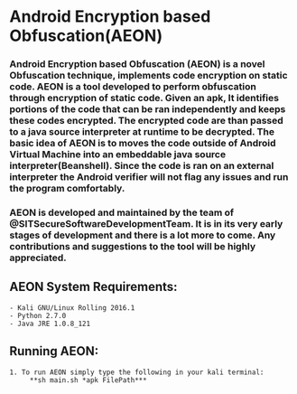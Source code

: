 # **Android Encryption based Obfuscation(AEON)**

### **Android Encryption based Obfuscation (AEON)** is a novel Obfuscation technique, implements code encryption on static code. AEON is a tool developed to perform obfuscation through encryption of static code. Given an apk, It identifies portions of the code that can be ran independently and keeps these codes encrypted. The encrypted code are than passed to a java source interpreter at runtime to be decrypted. The basic idea of AEON is to moves the code outside of Android Virtual Machine into an embeddable java source interpreter(Beanshell). Since the code is ran on an external interpreter the Android verifier will not flag any issues and run the program comfortably.

### **AEON** is developed and maintained by the team of @SITSecureSoftwareDevelopmentTeam. It is in its very early stages of development and there is a lot more to come. Any contributions and suggestions to the tool will be highly appreciated. 

## **AEON System Requirements:**
    - Kali GNU/Linux Rolling 2016.1
    - Python 2.7.0
    - Java JRE 1.0.8_121

## **Running AEON:**
    1. To run AEON simply type the following in your kali terminal:
         **sh main.sh *apk FilePath***




